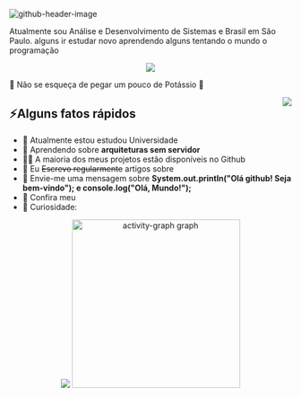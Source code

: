 
![github-header-image](https://github.com/user-attachments/assets/2eb42fe2-89fb-405e-b2f9-7a983e14819c)



<p>Atualmente sou Análise e Desenvolvimento de Sistemas e Brasil em São Paulo. alguns ir estudar novo aprendendo alguns tentando o mundo o programação</p>

<p align="center">
  <a href="https://go-skill-icons.vercel.app/">
    <img src="https://go-skill-icons.vercel.app/api/icons?i=git,arduino,bootstrap,canva,chrome,css,discord,github,git,githubpages,html,java,javascript,linux,linkedin,netlify,nodejs,php,platformio,popos,powerpoint,python,vscode,sqlserver" />
  </a>
</p>


<p>🍌 Não se esqueça de pegar um pouco de Potássio 🍌</p>
<img align="right" src="https://media1.giphy.com/media/13HgwGsXF0aiGY/giphy.gif" />
<h2>⚡️Alguns fatos rápidos</h2>
<ul>
<li>🔭 Atualmente estou estudou Universidade  </li>
<li>🧐 Aprendendo sobre <strong>arquiteturas sem servidor</strong>
<li>👨‍💻 A maioria dos meus projetos estão disponíveis no Github</li>
<li>📝 Eu <del>Escrevo regularmente</del> artigos sobre</li>
<li>💬 Envie-me uma mensagem sobre <strong>System.out.println("Olá github! Seja bem-vindo"); e console.log("Olá, Mundo!");
</strong></li>
<li>📙 Confira meu </li>
<li>🎉 Curiosidade: </li>
</ul>

<div align="left">
 <div align="center">
   <img class="img" src="https://github-readme-stats.vercel.app/api/top-langs/?username=LuizRicardo122343&theme=radical&layout=compact" />


  <img src="https://github-readme-activity-graph.vercel.app/graph?username=LuizRicardo122343&radius=16&theme=gruvbox&area=true&order=5&hide_title=false&hide_border=true" height="300" alt="activity-graph graph"/>
</div> 
